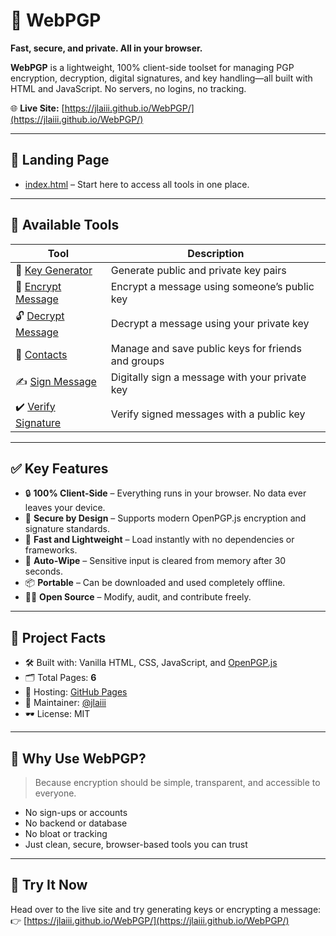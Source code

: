 # 🔐 WebPGP  
**Fast, secure, and private. All in your browser.**

**WebPGP** is a lightweight, 100% client-side toolset for managing PGP encryption, decryption, digital signatures, and key handling—all built with HTML and JavaScript. No servers, no logins, no tracking.

🌐 **Live Site:** [https://jlaiii.github.io/WebPGP/](https://jlaiii.github.io/WebPGP/)

---

## 🏁 Landing Page

- [index.html](https://jlaiii.github.io/WebPGP/index.html) – Start here to access all tools in one place.

---

## 🧰 Available Tools

| Tool | Description |
|------|-------------|
| 🔑 [Key Generator](https://jlaiii.github.io/WebPGP/pgpgen.html) | Generate public and private key pairs |
| 🔐 [Encrypt Message](https://jlaiii.github.io/WebPGP/encrypt.html) | Encrypt a message using someone’s public key |
| 🔓 [Decrypt Message](https://jlaiii.github.io/WebPGP/decrypt.html) | Decrypt a message using your private key |
| 📇 [Contacts](https://jlaiii.github.io/WebPGP/contacts.html) | Manage and save public keys for friends and groups |
| ✍️ [Sign Message](https://jlaiii.github.io/WebPGP/sign.html) | Digitally sign a message with your private key |
| ✔️ [Verify Signature](https://jlaiii.github.io/WebPGP/verify.html) | Verify signed messages with a public key |

---

## ✅ Key Features

- 🔒 **100% Client-Side** – Everything runs in your browser. No data ever leaves your device.  
- 🔐 **Secure by Design** – Supports modern OpenPGP.js encryption and signature standards.  
- 💨 **Fast and Lightweight** – Load instantly with no dependencies or frameworks.  
- 🧼 **Auto-Wipe** – Sensitive input is cleared from memory after 30 seconds.  
- 📦 **Portable** – Can be downloaded and used completely offline.  
- 🧑‍💻 **Open Source** – Modify, audit, and contribute freely.

---

## 📘 Project Facts

- 🛠 Built with: Vanilla HTML, CSS, JavaScript, and [OpenPGP.js](https://github.com/openpgpjs/openpgpjs)  
- 🗂 Total Pages: **6**  
- 📁 Hosting: [GitHub Pages](https://pages.github.com/)  
- 👤 Maintainer: [@jlaiii](https://github.com/jlaiii)  
- 🕶️ License: MIT

---

## 🚀 Why Use WebPGP?

> Because encryption should be simple, transparent, and accessible to everyone.

- No sign-ups or accounts  
- No backend or database  
- No bloat or tracking  
- Just clean, secure, browser-based tools you can trust

---

## 🧪 Try It Now

Head over to the live site and try generating keys or encrypting a message:  
👉 [https://jlaiii.github.io/WebPGP/](https://jlaiii.github.io/WebPGP/)
